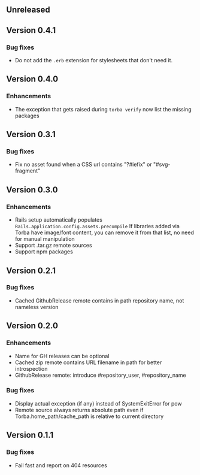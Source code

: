 ## Unreleased

## Version 0.4.1

### Bug fixes

* Do not add the `.erb` extension for stylesheets that don't need it.

## Version 0.4.0

### Enhancements

* The exception that gets raised during `torba verify` now list the missing
  packages

## Version 0.3.1

### Bug fixes

* Fix no asset found when a CSS url contains "?#iefix" or "#svg-fragment"

## Version 0.3.0

### Enhancements

* Rails setup automatically populates `Rails.application.config.assets.precompile`
  If libraries added via Torba have image/font content, you can remove it from
  that list, no need for manual manipulation
* Support .tar.gz remote sources
* Support npm packages

## Version 0.2.1

### Bug fixes

* Cached GithubRelease remote contains in path repository name, not nameless
  version

## Version 0.2.0

### Enhancements

* Name for GH releases can be optional
* Cached zip remote contains URL filename in path for better introspection
* GithubRelease remote: introduce #repository_user, #repository_name

### Bug fixes

* Display actual exception (if any) instead of SystemExitError for pow
* Remote source always returns absolute path even if Torba.home_path/cache_path
  is relative to current directory

## Version 0.1.1

### Bug fixes

* Fail fast and report on 404 resources
